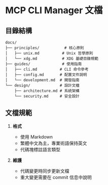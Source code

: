 # MCP CLI Manager 文檔

## 目錄結構

```
docs/
├── principles/           # 核心原則
│   ├── unix.md          # Unix 哲學原則
│   └── xdg.md           # XDG 基礎目錄規範
├── guides/              # 使用指南
│   ├── cli.md          # CLI 命令參考
│   ├── config.md       # 配置文件說明
│   └── development.md  # 開發指南
└── design/             # 設計文檔
    ├── architecture.md # 系統架構
    └── security.md     # 安全設計
```

## 文檔規範

1. **格式**
   - 使用 Markdown
   - 繁體中文為主，專業術語保持英文
   - 代碼塊標註語言類型

2. **維護**
   - 代碼變更時同步更新文檔
   - 重大變更需要在 commit 信息中說明 